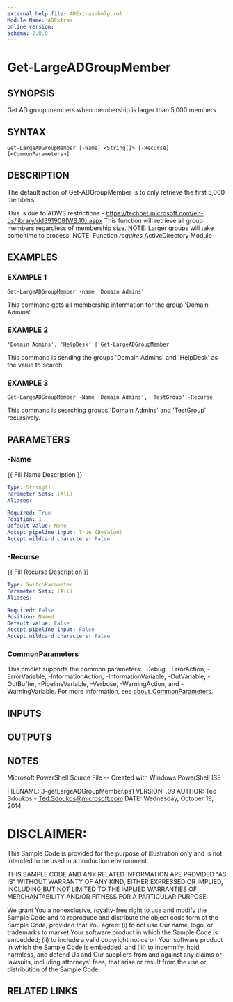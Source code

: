 ```yaml
---
external help file: ADExtras-help.xml
Module Name: ADExtras
online version:
schema: 2.0.0
---
```


# Get-LargeADGroupMember

## SYNOPSIS
Get AD group members when membership is larger than 5,000 members

## SYNTAX

```
Get-LargeADGroupMember [-Name] <String[]> [-Recurse] [<CommonParameters>]
```

## DESCRIPTION
The default action of Get-ADGroupMember is to only retrieve the first 5,000 members.
 
This is due to ADWS restrictions - https://technet.microsoft.com/en-us/library/dd391908(WS.10).aspx
This function will retrieve all group members regardless of membership size.
NOTE: Larger groups will take some time to process.
NOTE: Function *requires* ActiveDirectory Module

## EXAMPLES

### EXAMPLE 1
```
Get-LargeADGroupMember -name 'Domain Admins'
```

This command gets all membership information for the group 'Domain Admins'

### EXAMPLE 2
```
'Domain Admins', 'HelpDesk' | Get-LargeADGroupMember
```

This command is sending the groups 'Domain Admins' and 'HelpDesk' as the value to search.

### EXAMPLE 3
```
Get-LargeADGroupMember -Name 'Domain Admins', 'TestGroup' -Recurse
```

This command is searching groups 'Domain Admins' and 'TestGroup' recursively.

## PARAMETERS

### -Name
{{ Fill Name Description }}

```yaml
Type: String[]
Parameter Sets: (All)
Aliases:

Required: True
Position: 1
Default value: None
Accept pipeline input: True (ByValue)
Accept wildcard characters: False
```

### -Recurse
{{ Fill Recurse Description }}

```yaml
Type: SwitchParameter
Parameter Sets: (All)
Aliases:

Required: False
Position: Named
Default value: False
Accept pipeline input: False
Accept wildcard characters: False
```

### CommonParameters
This cmdlet supports the common parameters: -Debug, -ErrorAction, -ErrorVariable, -InformationAction, -InformationVariable, -OutVariable, -OutBuffer, -PipelineVariable, -Verbose, -WarningAction, and -WarningVariable. For more information, see [about_CommonParameters](http://go.microsoft.com/fwlink/?LinkID=113216).

## INPUTS

## OUTPUTS

## NOTES
Microsoft PowerShell Source File -- Created with Windows PowerShell ISE

FILENAME: 3-getLargeADGroupMember.ps1
VERSION:  .09
AUTHOR: Ted Sdoukos - Ted.Sdoukos@microsoft.com
DATE:   Wednesday, October 19, 2014


DISCLAIMER:
===========
This Sample Code is provided for the purpose of illustration only and is 
not intended to be used in a production environment.
 
THIS SAMPLE CODE AND ANY RELATED INFORMATION ARE PROVIDED "AS IS" WITHOUT
WARRANTY OF ANY KIND, EITHER EXPRESSED OR IMPLIED, INCLUDING BUT NOT 
LIMITED TO THE IMPLIED WARRANTIES OF MERCHANTABILITY AND/OR FITNESS
FOR A PARTICULAR PURPOSE.
 

We grant You a nonexclusive, royalty-free
right to use and modify the Sample Code and to reproduce and distribute
the object code form of the Sample Code, provided that You agree:
(i) to not use Our name, logo, or trademarks to market Your software
product in which the Sample Code is embedded; (ii) to include a valid
copyright notice on Your software product in which the Sample Code is
embedded; and (iii) to indemnify, hold harmless, and defend Us and
Our suppliers from and against any claims or lawsuits, including
attorneys' fees, that arise or result from the use or distribution
of the Sample Code.

## RELATED LINKS
